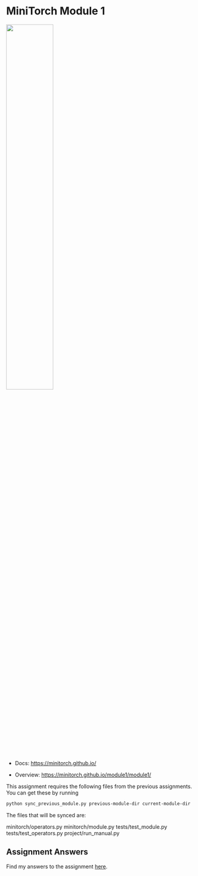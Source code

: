 # MiniTorch Module 1

<img src="https://minitorch.github.io/minitorch.svg" width="50%">

- Docs: https://minitorch.github.io/

- Overview: https://minitorch.github.io/module1/module1/

This assignment requires the following files from the previous assignments. You can get these by running

```bash
python sync_previous_module.py previous-module-dir current-module-dir
```

The files that will be synced are:

minitorch/operators.py minitorch/module.py tests/test_module.py tests/test_operators.py project/run_manual.py

## Assignment Answers

Find my answers to the assignment [here](./Assignment.md).
